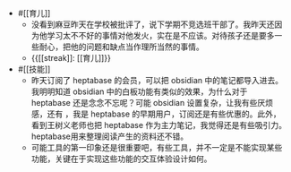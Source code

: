 - #[[育儿]]
    - 没看到麻豆昨天在学校被批评了，说下学期不竞选班干部了。我昨天还因为他学习太不不好的事情对他发火，实在是不应该。对待孩子还是要多一些耐心，把他的问题和缺点当作理所当然的事情。
    - {{[[streak]]: [[育儿]]}}
- #[[技能]]
    - 昨天订阅了 heptabase 的会员，可以把 obsidian 中的笔记都导入进去。我明明知道 obsidian 中的白板功能有类似的效果，为什么对于 heptabase 还是念念不忘呢？可能 obsidian 设置复杂，让我有些厌烦感，还有 ，我是 heptabase 的早期用户，订阅还是有些优惠的。此外，看到王树义老师也把 heptabase 作为主力笔记，我觉得还是有些吸引力。heptabase用来整理阅读产生的资料还不错。
    - 可能工具的第一印象还是很重要吧，有些工具，并不一定是不能实现某些功能，关键在于实现这些功能的交互体验设计如何。
